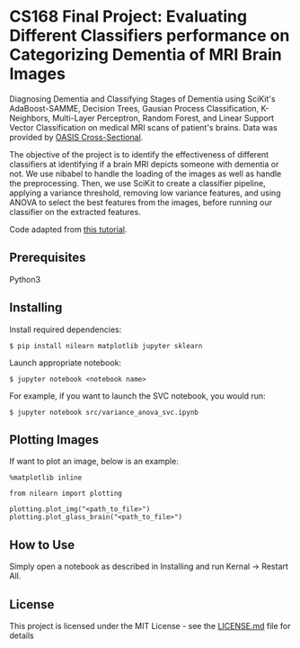 # CS168 Final Project: Evaluating Different Classifiers performance on Categorizing Dementia of MRI Brain Images

Diagnosing Dementia and Classifying Stages of Dementia using SciKit's AdaBoost-SAMME, Decision Trees, Gausian Process Classification, K-Neighbors, Multi-Layer Perceptron, Random Forest, and Linear Support Vector Classification on medical MRI scans of patient's brains. Data was provided by [OASIS Cross-Sectional](https://www.oasis-brains.org).

The objective of the project is to identify the effectiveness of different classifiers at identifying if a brain MRI depicts someone with dementia or not. We use nibabel to handle the loading of the images as well as handle the preprocessing. Then, we use SciKit to create a classifier pipeline, applying a variance threshold, removing low variance features, and using ANOVA to select the best features from the images, before running our classifier on the extracted features. 

Code adapted from [this tutorial](https://nilearn.github.io/auto_examples/02_decoding/plot_oasis_vbm.html).


## Prerequisites

Python3

## Installing


Install required dependencies:

```
$ pip install nilearn matplotlib jupyter sklearn
```

Launch appropriate notebook:

```
$ jupyter notebook <notebook name>
```
For example, if you want to launch the SVC notebook, you would run:

``` 
$ jupyter notebook src/variance_anova_svc.ipynb 
```

## Plotting Images

If want to plot an image, below is an example:
```
%matplotlib inline

from nilearn import plotting

plotting.plot_img("<path_to_file>")
plotting.plot_glass_brain("<path_to_file>")  

```
## How to Use
Simply open a notebook as described in Installing and run Kernal -> Restart All. 
## License

This project is licensed under the MIT License - see the [LICENSE.md](LICENSE) file for details
